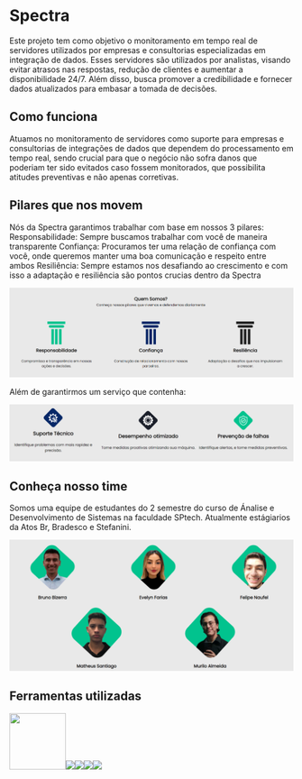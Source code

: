 # Spectra
  Este projeto tem como objetivo o monitoramento em tempo real de servidores utilizados por empresas e consultorias especializadas em integração de dados. Esses servidores são utilizados por analistas, visando evitar atrasos nas respostas, redução de clientes e aumentar a disponibilidade 24/7. Além disso, busca promover a credibilidade e fornecer dados atualizados para embasar a tomada de decisões.

## Como funciona
  Atuamos no monitoramento de servidores como suporte para empresas e consultorias de integrações de dados que dependem do processamento em tempo real, sendo crucial para que o negócio não sofra danos que
poderiam ter sido evitados caso fossem monitorados, que possibilita atitudes preventivas e não apenas corretivas.

## Pilares que nos movem
  Nós da Spectra garantimos trabalhar com base em nossos 3 pilares:
Responsabilidade: Sempre buscamos trabalhar com você de maneira transparente
Confiança: Procuramos ter uma relação de confiança com você, onde queremos manter uma boa comunicação e respeito entre ambos
Resiliência: Sempre estamos nos desafiando ao crescimento e com isso a adaptação e resiliência são pontos crucias dentro da Spectra

<img src="Apresentacao/pilares.png">

Além de garantirmos um serviço que contenha:

<img src="Apresentacao/valores.png">

## Conheça nosso time
Somos uma equipe de estudantes do 2 semestre do curso de Ánalise e Desenvolvimento de Sistemas na faculdade SPtech. Atualmente estágiarios da Atos Br, Bradesco e Stefanini.

<img src="Apresentacao/time.png">

## Ferramentas utilizadas
<img src="https://cdn.jsdelivr.net/gh/devicons/devicon/icons/mysql/mysql-plain-wordmark.svg" height="100px" width="100px" /><img src="https://cdn.jsdelivr.net/gh/devicons/devicon/icons/html5/html5-original-wordmark.svg" height="100px" /><img src="https://cdn.jsdelivr.net/gh/devicons/devicon/icons/css3/css3-original-wordmark.svg" height="100px"/><img src="https://cdn.jsdelivr.net/gh/devicons/devicon/icons/javascript/javascript-plain.svg" height="100px"/><img src="https://static-00.iconduck.com/assets.00/node-js-icon-1901x2048-mk1e13df.png" height="100px"/>
          
          
